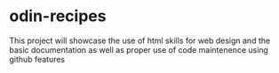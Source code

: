 # odin-recipes

This project will showcase the use of html skills for web design 
and the basic documentation as well as proper use of code maintenence using github features
 
